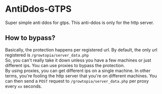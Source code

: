 # AntiDdos-GTPS
Super simple anti ddos for gtps. This anti-ddos is only for the http server.

## How to bypass?
Basically, the protection happens per registered url. By default, the only url registered is `/growtopia/server_data.php`  
So, you can't really take it down unless you have a few machines or just different ips. You can use proxies to bypass the protection.  
By using proxies, you can get different ips on a single machine. In other terms, you're fooling the http server that you're on different machines. You can then send a `POST` request to `/growtopia/server_data.php` per proxy every `xx` seconds.
